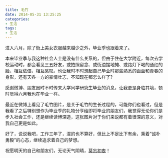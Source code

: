 ```yaml
---
title: 毛竹
date: 2014-05-31 13:25:25
categories:
- 生活
tags:
- 生活
---
```

进入六月，除了街上美女衣服越来越少之外，毕业季也跟着来了。  

本来毕业季与我这种社会人士是没有什么关系的，但由于住在大学附近，每次去学校运动时，都会看见三五好友，或拍照留念、或街边摆地摊、或路灯下喝的通红的脸，相互依偎，相互感叹。也让我时不时想起自己毕业时那些熟悉的画面和青春的身影，还有天各一方的豪情壮志，不知现在都怎么样了?  

<!-- more -->
感谢微博、朋友圈时不时传来大学同学研究生毕业的消息，让我更是身临其境，顿时觉得六月我也在毕业一样。  

最近在微博上看见了毛竹图片，是关于毛竹的生长过程的，可能你们也看过，但是我看了之后特别想作为毕业季的礼物分享给即将毕业的朋友们，我觉得无论你们是步入社会工作，还是继续读博深造，这张图片对于你们来说都有着很深的意义，对我自己更是如此。  

好了，说说我吧，工作三年了，混的也不算好，但比上不足比下有余，秉着”诚朴勇毅”的心态，继续追求着自己的梦想。  

祝愿明天的自己和朋友们，无论天气阴晴，[莫忘初衷](http://player.kuwo.cn/MUSIC/MUSIC_3296293)！  